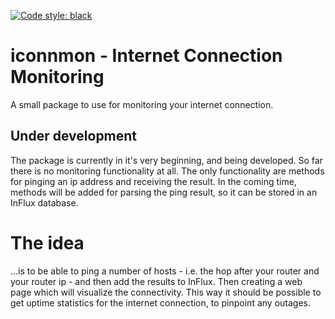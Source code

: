 
[![Code style: black](https://img.shields.io/badge/code%20style-black-000000.svg)](https://github.com/psf/black)
# iconnmon - Internet Connection Monitoring
A small package to use for monitoring your internet connection. 

## Under development
The package is currently in it's very beginning, and being developed. So far there is no monitoring functionality at all.
The only functionality are methods for pinging an ip address and receiving the result.
In the coming time, methods will be added for parsing the ping result, so it can be stored in an InFlux database.

# The idea
...is to be able to ping a number of hosts - i.e. the hop after your router and your router ip - and then add the results to InFlux. Then creating a web page which will visualize the connectivity. 
This way it should be possible to get uptime statistics for the internet connection, to pinpoint any outages.

